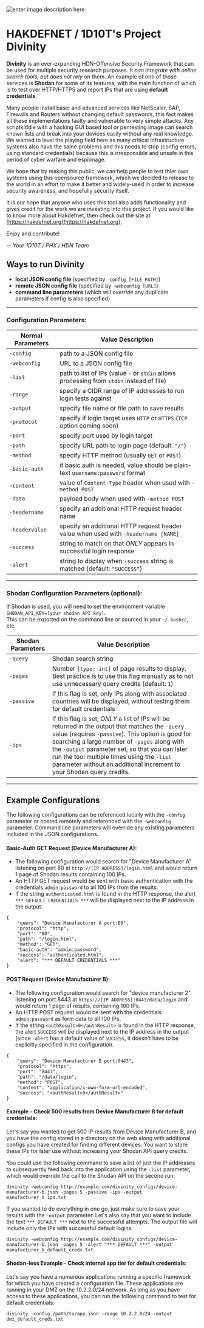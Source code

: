 ![enter image description here](https://img.shields.io/badge/platform-ALL-green)
# HAKDEFNET / 1D10T's Project Divinity

**Divinity** is an ever-expanding HDN-Offensive Security Framework that can be used for multiple security research purposes.
It *can integrate with online search tools, but does not rely* on them.  An example of one of those services is **Shodan** for some of its features,
with the main function of which is to test over HTTP/HTTPS and report IPs that are using **default credentials**. 

Many people install basic and advanced services like NetScaler, SAP, Firewalls and Routers without changing default passwords,
this fact makes all these implementations faulty and vulnerable to very simple attacks. Any scriptkiddie with a hacking GUI based tool
or pentesting image can search known lists and break into your devices easily without any real knowledge.
We wanted to level the playing field here as many critical infrastructure systems also have the same problems and this needs to stop
(config errors, using standard credentials) because this is irresponsible and unsafe in this period of cyber warfare and espionage.

We hope that by making this public, we can help people to test thier own systems using this opensource framework, which we decided
to release to the world in an effort to make it better and widely-used in order to increase security awareness, and hopefully security itself.

It is our hope that anyone who uses this tool also adds functionality and gives credit for the work we are investing into this project.
If you would like to know more about Hakdefnet, then check out the site at [https://hakdefnet.org](https://hakdefnet.org). 

Enjoy and contribute!

*-- Your 1D10T / PHX / HDN Team*

## Ways to run Divinity
- **local JSON config file** (specified by `-config [FILE PATH]`)
- **remote JSON config file** (specified by `-webconfig [URL]`)
- **command line parameters** (which will *override* any duplicate parameters if config is also specified) 
---
### Configuration Parameters:
|Normal Parameters |Value Description|                   
|----------------|-----------------|
|`-config`|path to a JSON config file   |
|`-webconfig`|URL to a JSON config file    |
|`-list`|path to list of IPs (value `-` or `stdin` allows processing from `stdin` instead of file)|
|`-range`|specify a CIDR range of IP addresses to run login tests against|
|`-output`|specify file name or file path to save results 
|`-protocol`|specify if login target uses `HTTP` or `HTTPS` (`TCP` option coming soon)|
|`-port`|specify port used by login target|
|`-path`|specify URL path to login page (default: `"/"`)|
|`-method`|specify HTTP method (usually `GET` or `POST`)|
|`-basic-auth`|if basic auth is needed, value should be plain-text `username:password` format|
|`-content`|value of `Content-Type` header when used with `-method POST`|
|`-data`|payload body when used with `-method POST`|
|`-headername`|specify an additional HTTP request header name|
|`-headervalue`|specify an additional HTTP request header value when used with `-headername [NAME]`|
|`-success`|string to match on that *ONLY* appears in successful login response|
|`-alert`|string to display when `-success` string is matched (default: `"SUCCESS"`)
---
### Shodan Configuration Parameters (optional):
If Shodan is used, you will need to set the environment variable `SHODAN_API_KEY=[your shodan API key]`.  
This can be exported on the command line or sourced in your `~/.bashrc`, etc.

|Shodan Parameters |Value Description|                   
|------------------|-----------------|
|`-query`|Shodan search string|
|`-pages`|Number `[type: int]` of page results to display. Best practice is to use this flag manually as to not use unnecessary query credits (default: `1`)|
|`-passive`|If this flag is set, only IPs along with associated countries will be displayed, without testing them for default credentials|
|`-ips`|If this flag is set, *ONLY* a list of IPs will be returned in the output that matches the `-query` value (requires `-passive`). This option is good for searching a large number of `-pages` along with the `-output` parameter set, so that you can later run the tool multiple times using the `-list` parameter without an additional increment to your Shodan query credits.
---
## Example Configurations
The following configurations can be referenced locally with the `-config` parameter or hosted remotely and referenced with the `-webconfig` parameter.  Command line parameters will override any existing parameters included in the JSON configurations.

#### Basic-Auth GET Request (Device Manufacturer A):
- The following configuration would search for "Device Manufacturer A" listening on port 80 at `http://[IP ADDRESS]/login.html` and would return 1 page of Shodan results containing 100 IPs.
- An HTTP GET request would be sent with basic authentication with the credentials `admin:password` to all 100 IPs from the results.
- If the string `authenticated.html` is found in the HTTP response, the alert `*** DEFAULT CREDENTIALS ***` will be displayed next to the IP address in the output.

```
{
    "query": "Device Manufacturer A port:80",
    "protocol": "http",
    "port": "80",
    "path": "/login.html",
    "method": "GET",
    "basic-auth": "admin:password",
    "success": "authenticated.html",
    "alert": "*** DEFAULT CREDENTIALS ***"
}
```

#### POST Request (Device Manufacturer B):
- The following configuration would search for "device manufacturer 2" listening on port 8443 at `https://[IP ADDRESS]:8443/data/login` and would return 1 page of results, containing 100 IPs.
- An HTTP POST request would be sent with the credentials `admin:password` as form data to all 100 IPs.
- If the string `<authResult>0</authResult>` is found in the HTTP response, the alert `SUCCESS` will be displayed next to the IP address in the output (since `-alert` has a default value of `SUCCESS`, it doesn't have to be explicitly specified in the configuration.

```
{
    "query": "Device Manufacturer B port:8443",
    "protocol": "https",
    "port": "8443",
    "path": "/data/login",
    "method": "POST",
    "content": "application/x-www-form-url-encoded",
    "success": "<authResult>0</authResult>"
}
```
#### Example - Check 500 results from Device Manufacturer B for default credentials:
Let's say you wanted to get 500 IP results from Device Manufacturer B, and you have the config stored in a directory on the web along with additional configs you have created for finding different devices.  You want to store these IPs for later use without increasing your Shodan API query credits.

You could use the following command to save a list of just the IP addresses to subsequently feed back into the application using the `-list` parameter, which would override the call to the Shodan API on the second run:

`divinity -webconfig http://example.com/divinity_configs/device-manufacturer-b.json -pages 5 -passive -ips -output manufacturer_b_ips.txt`

If you wanted to do everything in one go, just make sure to save your results with the `-output` parameter.  Let's also say that you want to include the text `*** DEFAULT ***` next to the successful attempts.  The output file will include only the IPs with successful default logins.

`divinity -webconfig http://example.com/divinity_configs/device-manufacturer-b.json -pages 5 -alert "*** DEFAULT ***" -output manufacturer_b_default_creds.txt`

#### Shodan-less Example - Check internal app tier for default credentials:
Let's say you have a numerous applications running a specific framework for which you have created a configuration file.  These applications are running in your DMZ on the 10.2.2.0/24 network.  As long as you have access to these applications, you can run the following command to test for default credentials:

`divinity -config /path/to/app.json -range 10.2.2.0/24 -output dmz_default_creds.txt`

